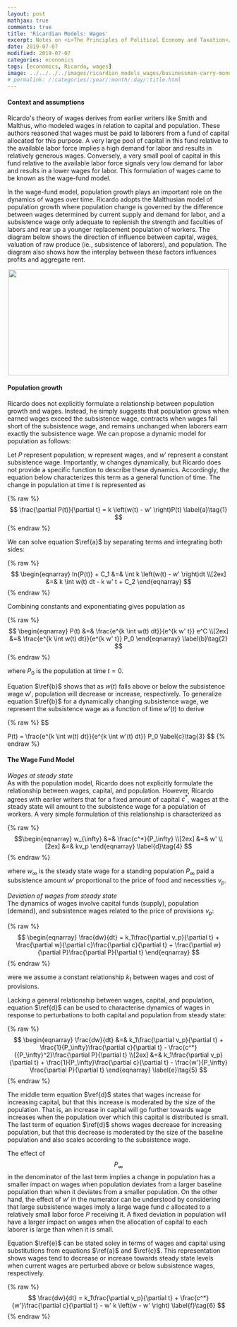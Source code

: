 ```yaml
---
layout: post
mathjax: true
comments: true
title: 'Ricardian Models: Wages' 
excerpt: Notes on <i>The Principles of Political Economy and Taxation</i> 
date: 2019-07-07
modified: 2019-07-07 
categories: economics
tags: [economics, Ricardo, wages]
image: ../../../../images/ricardian_models_wages/businessman-carry-money-weight.jpg
# permalink: /:categories/:year/:month/:day/:title.html
---
```



#### **Context and assumptions**

Ricardo's theory of wages derives from earlier writers like Smith and Malthus, who modeled wages in relation to capital and population. These authors reasoned that wages must be paid to laborers from a fund of capital allocated for this purpose. A very large pool of capital in this fund relative to the available labor force implies a high demand for labor and results in relatively generous wages. Conversely, a very small pool of capital in this fund relative to the available labor force signals very low demand for labor and results in a lower wages for labor. This formulation of wages came to be known as the wage-fund model.  

In the wage-fund model, population growth plays an important role on the dynamics of wages over time. Ricardo adopts the Malthusian model of population growth where population change is governed by the difference between wages determined by current supply and demand for labor, and a subsistence wage only adequate to replenish the strength and faculties of labors and rear up a younger replacement population of workers. The diagram below shows the direction of influence between capital, wages, valuation of raw produce (ie., subsistence of laborers), and population. The diagram also shows how the interplay between these factors influences profits and aggregate rent. 

<p align="center">
  <img width="500" height="240" src="../../../../images/ricardian_models_wages/wages_md_flowchart.svg">
</p>

#### **Population growth**

Ricardo does not explicitly formulate a relationship between population growth and wages. Instead, he simply suggests that population grows when earned wages exceed the subsistence wage, contracts when wages fall short of the subsistence wage, and remains unchanged when laborers earn exactly the subsistence wage. We can propose a dynamic model for population as follows:

Let $P$ represent population, $w$ represent wages, and $w'$ represent a constant subsistence wage. Importantly, $w$ changes dynamically, but Ricardo does not provide a specific function to describe these dynamics. Accordingly, the equation below characterizes this term as a general function of time. The change in population at time $t$ is represented as   

{% raw %}
$$
\frac{\partial P(t)}{\partial t} = k \left(w(t) - w' \right)P(t)
\label{a}\tag{1}
$$
{% endraw %}

We can solve equation $\ref{a}$ by separating terms and integrating both sides:

{% raw %}
$$
\begin{eqnarray}
ln{P(t)} + C_1 &=& \int k \left(w(t) - w' \right)dt \\[2ex]
&=& k \int w(t) dt - k w' t + C_2
\end{eqnarray}
$$
{% endraw %}

Combining constants and exponentiating gives population as

{% raw %}
$$
\begin{eqnarray}
P(t) &=& \frac{e^{k \int w(t) dt}}{e^{k w' t}} e^C \\[2ex]
&=& \frac{e^{k \int w(t) dt}}{e^{k w' t}} P_0 
\end{eqnarray}
\label{b}\tag{2}
$$
{% endraw %}

where $P_0$ is the population at time $t=0$.

Equation $\ref{b}$ shows that as $w(t)$ falls above or below the subsistence wage $w'$, population will decrease or increase, respectively. To generalize equation $\ref{b}$ for a dynamically changing subsistence wage, we represent the subsistence wage as a function of time $w'(t)$ to derive

{% raw %}
$$

P(t) = \frac{e^{k \int w(t) dt}}{e^{k \int w'(t) dt}} P_0 
\label{c}\tag{3}
$$
{% endraw %}

#### **The Wage Fund Model**

_Wages at steady state_<br>
As with the population model, Ricardo does not explicitly formulate the relationship between wages, capital, and population. However, Ricardo agrees with earlier writers that for a fixed amount of capital $c^*$, wages at the steady state will amount to the subsistence wage for a population of workers. A very simple formulation of this relationship is characterized as 

{% raw %}
$$\begin{eqnarray}
w_{\infty} &=& \frac{c^*}{P_\infty} \\[2ex]
&=& w' \\[2ex]
&=& kv_p
\end{eqnarray}
\label{d}\tag{4}
$$
{% endraw %}

where $w_\infty$ is the steady state wage for a standing population $P_\infty$ paid a subsistence amount $w'$ proportional to the price of food and necessities $v_p$. 


_Deviation of wages from steady state_<br>
The dynamics of wages involve capital funds (supply), population (demand), and subsistence wages related to the price of provisions $v_p$: 

{% raw %}
$$
\begin{eqnarray}
\frac{dw}{dt} = k_1\frac{\partial v_p}{\partial t} + \frac{\partial w}{\partial c}\frac{\partial c}{\partial t} + \frac{\partial w}{\partial P}\frac{\partial P}{\partial t} 
\end{eqnarray}
$$
{% endraw %}

were we assume a constant relationship $k_1$ between wages and cost of provisions.

Lacking a general relationship between wages, capital, and population, equation $\ref{d}$ can be used to characterise dynamics of wages in response to perturbations to both capital and population from steady state:  

{% raw %}
$$
\begin{eqnarray}
\frac{dw}{dt} &=& k_1\frac{\partial v_p}{\partial t} + \frac{1}{P_\infty}\frac{\partial c}{\partial t} - \frac{c^*}{{P_\infty}^2}\frac{\partial P}{\partial t} \\[2ex]
&=& k_1\frac{\partial v_p}{\partial t} + \frac{1}{P_\infty}\frac{\partial c}{\partial t} - \frac{w'}{P_\infty} \frac{\partial P}{\partial t}
\end{eqnarray}
\label{e}\tag{5}
$$
{% endraw %}

The middle term equation $\ref{d}$ states that wages increase for increasing capital, but that this increase is moderated by the size of the population. That is, an increase in capital will go further towards wage increases when the population over which this capital is distributed is small. The last term of equation $\ref{d}$ shows wages decrease for increasing population, but that this decrease is moderated by the size of the baseline population and also scales according to the subsistence wage.  

The effect of $$P_\infty$$ in the denominator of the last term implies a change in population has a smaller impact on wages when population deviates from a larger baseline population than when it deviates from a smaller population. On the other hand, the effect of $w'$ in the numerator can be understood by considering that large subsistence wages imply a large wage fund $c$ allocated to a relatively small labor force $P$ receiving it. A fixed deviation in population will have a larger impact on wages when the allocation of capital to each laborer is large than when it is small.  

Equation $\ref{e}$ can be stated soley in terms of wages and capital using substitutions from equations $\ref{a}$ and $\ref{c}$. This representation shows wages tend to decrease or increase towards steady state levels when current wages are perturbed above or below subsistence wages, respectively. 

{% raw %}
$$
\frac{dw}{dt} = k_1\frac{\partial v_p}{\partial t} + \frac{c^*}{w'}\frac{\partial c}{\partial t} - w' k \left(w - w' \right)
\label{f}\tag{6}
$$
{% endraw %}

    

